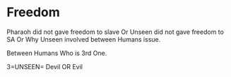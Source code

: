 # Freedom

Pharaoh did not gave freedom to slave Or Unseen did not gave freedom to SA Or Why Unseen involved between Humans issue.

Between Humans Who is 3rd One.

3=UNSEEN= Devil OR Evil
